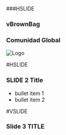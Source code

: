 
###HSLIDE

### vBrownBag
### Comunidad Global
![Logo](vbrownbaglatam/master/VBB_logo_landsc_transp565x209px.png)


#HSLIDE
### SLIDE 2 Title

   - bullet item 1
   - bullet item 2

#VSLIDE

### Slide 3 TITLE

